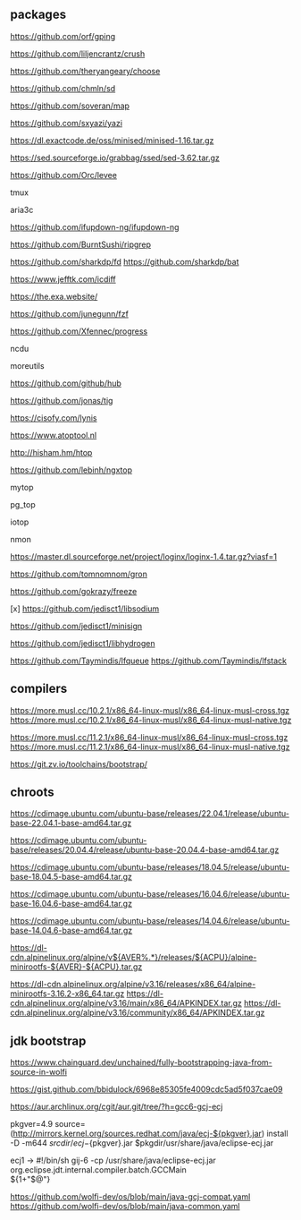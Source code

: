 ## packages

https://github.com/orf/gping

https://github.com/liljencrantz/crush

https://github.com/theryangeary/choose

https://github.com/chmln/sd

https://github.com/soveran/map

https://github.com/sxyazi/yazi

https://dl.exactcode.de/oss/minised/minised-1.16.tar.gz

https://sed.sourceforge.io/grabbag/ssed/sed-3.62.tar.gz

https://github.com/Orc/levee

tmux

aria3c

https://github.com/ifupdown-ng/ifupdown-ng

https://github.com/BurntSushi/ripgrep

https://github.com/sharkdp/fd
https://github.com/sharkdp/bat

https://www.jefftk.com/icdiff

https://the.exa.website/

https://github.com/junegunn/fzf

https://github.com/Xfennec/progress

ncdu

moreutils

https://github.com/github/hub

https://github.com/jonas/tig

https://cisofy.com/lynis

https://www.atoptool.nl

http://hisham.hm/htop

https://github.com/lebinh/ngxtop

mytop

pg_top

iotop

nmon

https://master.dl.sourceforge.net/project/loginx/loginx-1.4.tar.gz?viasf=1

https://github.com/tomnomnom/gron

https://github.com/gokrazy/freeze

[x] https://github.com/jedisct1/libsodium

https://github.com/jedisct1/minisign

https://github.com/jedisct1/libhydrogen

https://github.com/Taymindis/lfqueue
https://github.com/Taymindis/lfstack


## compilers

https://more.musl.cc/10.2.1/x86_64-linux-musl/x86_64-linux-musl-cross.tgz
https://more.musl.cc/10.2.1/x86_64-linux-musl/x86_64-linux-musl-native.tgz

https://more.musl.cc/11.2.1/x86_64-linux-musl/x86_64-linux-musl-cross.tgz
https://more.musl.cc/11.2.1/x86_64-linux-musl/x86_64-linux-musl-native.tgz

https://git.zv.io/toolchains/bootstrap/

## chroots

https://cdimage.ubuntu.com/ubuntu-base/releases/22.04.1/release/ubuntu-base-22.04.1-base-amd64.tar.gz

https://cdimage.ubuntu.com/ubuntu-base/releases/20.04.4/release/ubuntu-base-20.04.4-base-amd64.tar.gz

https://cdimage.ubuntu.com/ubuntu-base/releases/18.04.5/release/ubuntu-base-18.04.5-base-amd64.tar.gz

https://cdimage.ubuntu.com/ubuntu-base/releases/16.04.6/release/ubuntu-base-16.04.6-base-amd64.tar.gz

https://cdimage.ubuntu.com/ubuntu-base/releases/14.04.6/release/ubuntu-base-14.04.6-base-amd64.tar.gz

https://dl-cdn.alpinelinux.org/alpine/v${AVER%.*}/releases/${ACPU}/alpine-minirootfs-${AVER}-${ACPU}.tar.gz

https://dl-cdn.alpinelinux.org/alpine/v3.16/releases/x86_64/alpine-minirootfs-3.16.2-x86_64.tar.gz
https://dl-cdn.alpinelinux.org/alpine/v3.16/main/x86_64/APKINDEX.tar.gz
https://dl-cdn.alpinelinux.org/alpine/v3.16/community/x86_64/APKINDEX.tar.gz



## jdk bootstrap

https://www.chainguard.dev/unchained/fully-bootstrapping-java-from-source-in-wolfi

https://gist.github.com/bbidulock/6968e85305fe4009cdc5ad5f037cae09

https://aur.archlinux.org/cgit/aur.git/tree/?h=gcc6-gcj-ecj

pkgver=4.9
source=(http://mirrors.kernel.org/sources.redhat.com/java/ecj-${pkgver}.jar)
install -D -m644 $srcdir/ecj-${pkgver}.jar $pkgdir/usr/share/java/eclipse-ecj.jar

ecj1 -> #!/bin/sh
gij-6 -cp /usr/share/java/eclipse-ecj.jar \
    org.eclipse.jdt.internal.compiler.batch.GCCMain \
    ${1+"$@"}

https://github.com/wolfi-dev/os/blob/main/java-gcj-compat.yaml
https://github.com/wolfi-dev/os/blob/main/java-common.yaml
